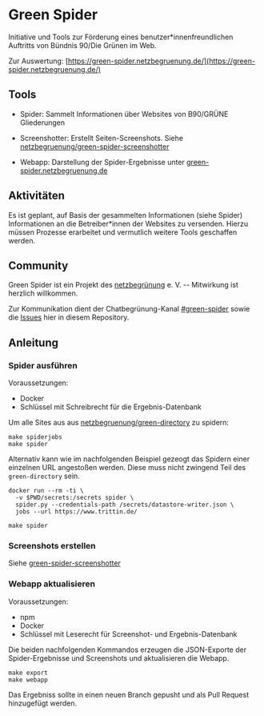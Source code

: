 # Green Spider

Initiative und Tools zur Förderung eines benutzer*innenfreundlichen Auftritts von Bündnis 90/Die Grünen im Web.

Zur Auswertung: [https://green-spider.netzbegruenung.de/](https://green-spider.netzbegruenung.de/)

## Tools

- Spider: Sammelt Informationen über Websites von B90/GRÜNE Gliederungen

- Screenshotter: Erstellt Seiten-Screenshots. Siehe [netzbegruenung/green-spider-screenshotter](https://github.com/netzbegruenung/green-spider-screenshotter/)

- Webapp: Darstellung der Spider-Ergebnisse unter [green-spider.netzbegruenung.de](https://green-spider.netzbegruenung.de/)

## Aktivitäten

Es ist geplant, auf Basis der gesammelten Informationen (siehe Spider) Informationen an die Betreiber*innen der Websites zu versenden. Hierzu müssen Prozesse erarbeitet und vermutlich weitere Tools geschaffen werden.

## Community

Green Spider ist ein Projekt des [netzbegrünung](https://blog.netzbegruenung.de/) e. V. -- Mitwirkung ist herzlich willkommen.

Zur Kommunikation dient der Chatbegrünung-Kanal [#green-spider](https://chatbegruenung.de/channel/green-spider) sowie die [Issues](https://github.com/netzbegruenung/green-spider/issues) hier in diesem Repository.

## Anleitung

### Spider ausführen

Voraussetzungen:

- Docker
- Schlüssel mit Schreibrecht für die Ergebnis-Datenbank

Um alle Sites aus aus [netzbegruenung/green-directory](https://github.com/netzbegruenung/green-directory) zu spidern:

```nohighlight
make spiderjobs
make spider
```

Alternativ kann wie im nachfolgenden Beispiel gezeogt das Spidern einer einzelnen URL angestoßen werden. Diese muss nicht zwingend Teil des `green-directory` sein.

```nohighlight
docker run --rm -ti \
  -v $PWD/secrets:/secrets spider \
  spider.py --credentials-path /secrets/datastore-writer.json \
  jobs --url https://www.trittin.de/

make spider
```

### Screenshots erstellen

Siehe [green-spider-screenshotter](https://github.com/netzbegruenung/green-spider-screenshotter)

### Webapp aktualisieren

Voraussetzungen:

- npm
- Docker
- Schlüssel mit Leserecht für Screenshot- und Ergebnis-Datenbank

Die beiden nachfolgenden Kommandos erzeugen die JSON-Exporte der Spider-Ergebnisse
und Screenshots und aktualisieren die Webapp.

```nohighlight
make export
make webapp
```

Das Ergebniss sollte in einen neuen Branch gepusht und als Pull Request hinzugefügt werden.

